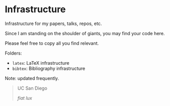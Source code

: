 # Infrastructure

Infrastructure for my papers, talks, repos, etc.

Since I am standing on the shoulder of giants, you may find your code here.

Please feel free to copy all you find relevant.

Folders:

- `latex`: LaTeX infrastructure
- `bibtex`: Bibliography infrastructure

Note: updated frequently.

> 
> UC San Diego
> 
> *fiat lux*
> 
